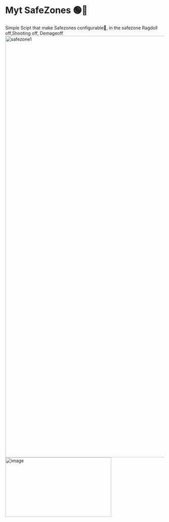 # Myt SafeZones 🟢🔮
Simple Scipt that make Safezones configurable💖,  in the safezone Ragdoll off,Shooting off, Demageoff
<img width="1914" height="1332" alt="safezone1" src="https://github.com/user-attachments/assets/63db5e27-d38c-4dfc-b2c2-5f03f51a1a9f" />
<img width="336" height="188" alt="image" src="https://github.com/user-attachments/assets/d94e4be6-862c-460b-ae05-4cf2f4d35afb" />
